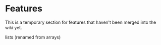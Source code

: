 # Features

This is a temporary section for features that haven't been merged into the wiki yet.

lists (renamed from arrays)